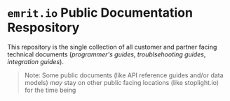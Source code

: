 # `emrit.io` Public Documentation Respository
This repository is the single collection of all customer and partner facing technical documents (*programmer's guides*, *troublsehooting guides*, *integration guides*). 
> Note: Some public documents (like API reference guides and/or data models) *may* stay on other public facing locations (like stoplight.io) for the time being

